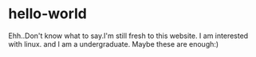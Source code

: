 # hello-world

Ehh..Don't know what to say.I'm still fresh to this website.
I am interested with linux. and I am a undergraduate.
Maybe these are enough:)
